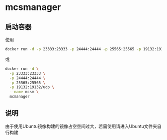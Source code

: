 # mcsmanager

## 启动容器

使用

```bash
docker run -d -p 23333:23333 -p 24444:24444 -p 25565:25565 -p 19132:19132 --name mcsm mcmanager
```
或

```bash
docker run -d \
  -p 23333:23333 \
  -p 24444:24444 \
  -p 25565:25565 \
  -p 19132:19132/udp \
  --name mcsm \
  mcmanager

```

## 说明

由于使用Ubuntu镜像构建的镜像占空空间过大，若需使用请进入Ubuntu文件夹自行构建
